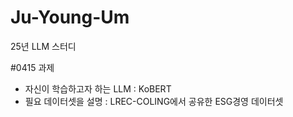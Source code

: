 # Ju-Young-Um
25년 LLM 스터디

#0415 과제
- 자신이 학습하고자 하는 LLM :  KoBERT
- 필요 데이터셋을 설명 : LREC-COLING에서 공유한 ESG경영 데이터셋

